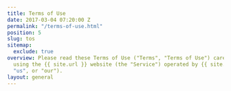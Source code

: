 ```yaml
---
title: Terms of Use
date: 2017-03-04 07:20:00 Z
permalink: "/terms-of-use.html"
position: 5
slug: tos
sitemap:
  exclude: true
overview: Please read these Terms of Use ("Terms", "Terms of Use") carefully before
  using the {{ site.url }} website (the "Service") operated by {{ site.title }} ("we",
  "us", or "our").
layout: general
---
```



